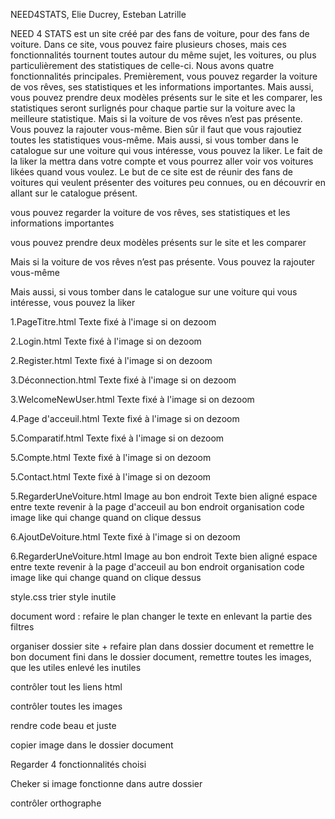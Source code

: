 NEED4STATS, Elie Ducrey, Esteban Latrille

NEED 4 STATS est un site créé par des fans de voiture, pour des fans de voiture. Dans ce site, vous pouvez faire plusieurs choses, mais ces fonctionnalités tournent toutes autour du même sujet, les voitures, ou plus particulièrement des statistiques de celle-ci. Nous avons quatre fonctionnalités principales. Premièrement, vous pouvez regarder la voiture de vos rêves, ses statistiques et les informations importantes. Mais aussi, vous pouvez prendre deux modèles présents sur le site et les comparer, les statistiques seront surlignés pour chaque partie sur la voiture avec la meilleure statistique. Mais si la voiture de vos rêves n’est pas présente. Vous pouvez la rajouter vous-même. Bien sûr il faut que vous rajoutiez toutes les statistiques vous-même. Mais aussi, si vous tomber dans le catalogue sur une voiture qui vous intéresse, vous pouvez la liker. Le fait de la liker la mettra dans votre compte et vous pourrez aller voir vos voitures likées quand vous voulez. Le but de ce site est de réunir des fans de voitures qui veulent présenter des voitures peu connues, ou en découvrir en allant sur le catalogue présent.

vous pouvez regarder la voiture de vos rêves, ses statistiques et les informations importantes

vous pouvez prendre deux modèles présents sur le site et les comparer

Mais si la voiture de vos rêves n’est pas présente. Vous pouvez la rajouter vous-même

Mais aussi, si vous tomber dans le catalogue sur une voiture qui vous intéresse, vous pouvez la liker

1.PageTitre.html
    Texte fixé à l'image si on dezoom

2.Login.html
    Texte fixé à l'image si on dezoom

2.Register.html
    Texte fixé à l'image si on dezoom

3.Déconnection.html
    Texte fixé à l'image si on dezoom

3.WelcomeNewUser.html
    Texte fixé à l'image si on dezoom

4.Page d'acceuil.html
    Texte fixé à l'image si on dezoom

5.Comparatif.html
    Texte fixé à l'image si on dezoom

5.Compte.html
    Texte fixé à l'image si on dezoom

5.Contact.html
    Texte fixé à l'image si on dezoom

5.RegarderUneVoiture.html
    Image au bon endroit
    Texte bien aligné
    espace entre texte
    revenir à la page d'acceuil au bon endroit
    organisation code
    image like qui change quand on clique dessus

6.AjoutDeVoiture.html
    Texte fixé à l'image si on dezoom

6.RegarderUneVoiture.html
    Image au bon endroit
    Texte bien aligné
    espace entre texte
    revenir à la page d'acceuil au bon endroit
    organisation code
    image like qui change quand on clique dessus

style.css
    trier style inutile

document word :
    refaire le plan
    changer le texte en enlevant la partie des filtres

organiser dossier site + refaire plan dans dossier    document et remettre le bon document fini dans le dossier document, remettre toutes les images, que les utiles enlevé les inutiles

contrôler tout les liens html

contrôler toutes les images

rendre code beau et juste

copier image dans le dossier document

Regarder 4 fonctionnalités choisi

Cheker si image fonctionne dans autre dossier

contrôler orthographe